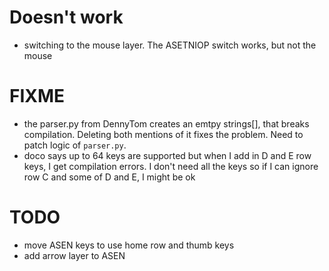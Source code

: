 # Doesn't work
- switching to the mouse layer. The ASETNIOP switch works, but not the mouse

# FIXME
- the parser.py from DennyTom creates an emtpy strings[], that breaks
    compilation. Deleting both mentions of it fixes the problem. Need to patch
    logic of `parser.py`.
- doco says up to 64 keys are supported but when I add in D and E row keys, I
    get compilation errors. I don't need all the keys so if I can ignore row C
    and some of D and E, I might be ok

# TODO
- move ASEN keys to use home row and thumb keys
- add arrow layer to ASEN
